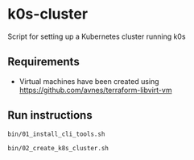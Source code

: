 # k0s-cluster

Script for setting up a Kubernetes cluster running k0s

## Requirements

- Virtual machines have been created using <https://github.com/avnes/terraform-libvirt-vm>

## Run instructions

```bash
bin/01_install_cli_tools.sh

bin/02_create_k8s_cluster.sh
```
